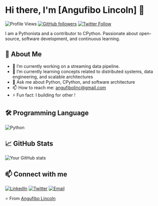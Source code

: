 # Hi there, I'm [Angufibo Lincoln] 👋

![Profile Views](https://komarev.com/ghpvc/?username=Lincoln-developer&color=blue)
[![GitHub followers](https://img.shields.io/github/followers/Lincoln-developer?style=social)](https://github.com/Lincoln-developer?tab=followers)
[![Twitter Follow](https://img.shields.io/twitter/follow/yourtwitterhandle?style=social)](https://twitter.com/angufibolinc)

I am a Pythonista and a contributor to CPython. Passionate about open-source, software development, and continuous learning.

## 🚀 About Me

- 🔭 I’m currently working on a streaming data pipeline.
- 🌱 I’m currently learning concepts related to distributed systems, data engineering, and scalable architectures
- 💬 Ask me about Python, CPython, and software architecture
- 📫 How to reach me: [angufibolinc@gmail.com](mailto:angufibolinc@gmail.com)
- ⚡ Fun fact: I building for other !

## 🛠️ Programming Language

![Python](https://img.shields.io/badge/-Python-333?style=flat&logo=python)

## 📈 GitHub Stats

![Your GitHub stats](https://github-readme-stats.vercel.app/api?username=Lincoln-developer&show_icons=true&theme=radical)

## 📫 Connect with me

[![LinkedIn](https://img.shields.io/badge/-LinkedIn-0077B5?style=flat&logo=linkedin)](https://linkedin.com/in/linc-/)
[![Twitter](https://img.shields.io/badge/-Twitter-1DA1F2?style=flat&logo=twitter)](https://twitter.com/angufibolinc)
[![Email](https://img.shields.io/badge/-Email-D14836?style=flat&logo=gmail&logoColor=white)](mailto:angufibolinc@gmail.com)

⭐️ From [Angufibo Lincoln](https://github.com/Lincoln-developer)

